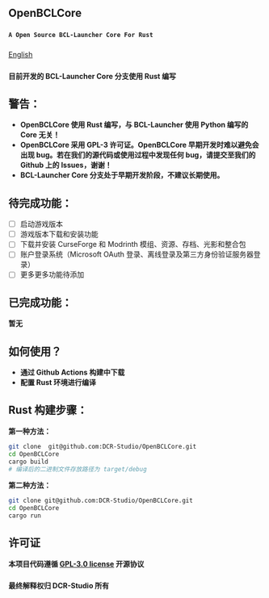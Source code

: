 ## **OpenBCLCore**
#####
**```A Open Source BCL-Launcher Core For Rust```**
#####
[English](README.md)
#####
**目前开发的 BCL-Launcher Core 分支使用 Rust 编写**
#####
## **警告：**
- **OpenBCLCore 使用 Rust 编写，与 BCL-Launcher 使用 Python 编写的 Core 无关！**
- **OpenBCLCore 采用 GPL-3 许可证。OpenBCLCore 早期开发时难以避免会出现 bug。若在我们的源代码或使用过程中发现任何 bug，请提交至我们的 Github 上的 Issues，谢谢！**
- **BCL-Launcher Core 分支处于早期开发阶段，不建议长期使用。**
#####
## **待完成功能：**

* [ ] 启动游戏版本
* [ ] 游戏版本下载和安装功能
* [ ] 下载并安装 CurseForge 和 Modrinth 模组、资源、存档、光影和整合包
* [ ] 账户登录系统（Microsoft OAuth 登录、离线登录及第三方身份验证服务器登录）
* [ ] 更多更多功能待添加
#####
## **已完成功能：**

**暂无**
#####
## **如何使用？**

- **通过 Github Actions 构建中下载**
- **配置 Rust 环境进行编译**
#####
## **Rust 构建步骤：**

**第一种方法：**
```bash
git clone  git@github.com:DCR-Studio/OpenBCLCore.git
cd OpenBCLCore
cargo build
# 编译后的二进制文件存放路径为 target/debug
```

**第二种方法：**
```bash
git clone git@github.com:DCR-Studio/OpenBCLCore.git
cd OpenBCLCore
cargo run
```
#####
## **许可证**
**本项目代码遵循 **[GPL-3.0 license](LICENSE)** 开源协议**
#####
**最终解释权归 DCR-Studio 所有**
